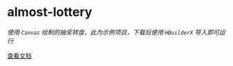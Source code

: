 # almost-lottery
*使用 `Canvas` 绘制的抽奖转盘，此为示例项目，下载后使用 `HBuilderX` 导入即可运行*

[查看文档](./almost-lottery_sample/uni_modules/almost-lottery/readme.md)
